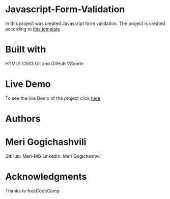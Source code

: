 # Javascript-Form-Validation
In this project was created Javascript form validation.
The project is created according to [this template](https://www.freecodecamp.org/news/learn-javascript-form-validation-by-making-a-form/)

# Built with
HTML5
CSS3
Git and GitHub
VScode

# Live Demo
To see the live Demo of the project click [here](https://meri-mg.github.io/Javascript-Form-Validation/)

# Authors
# Meri Gogichashvili
GitHub: Meri-MG
LinkedIn: Meri Gogichashvili

# Acknowledgments
Thanks to freeCodeCamp
